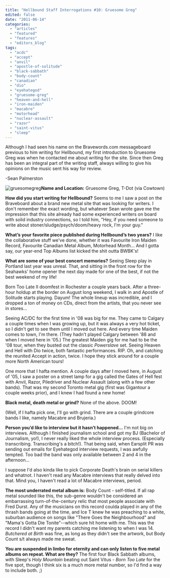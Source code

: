 ```yaml
---
title: "Hellbound Staff Interrogations #10: Gruesome Greg"
edited: false
date: "2011-06-14"
categories:
  - "articles"
  - "featured"
  - "features"
  - "editors_blog"
tags:
  - "acdc"
  - "accept"
  - "anvil"
  - "apostle-of-solitude"
  - "black-sabbath"
  - "body-count"
  - "canadian"
  - "dio"
  - "eyehategod"
  - "gruesome-greg"
  - "heaven-and-hell"
  - "iron-maiden"
  - "macabre"
  - "motorhead"
  - "nuclear-assault"
  - "razor"
  - "saint-vitus"
  - "sleep"
---
```


Although I had seen his name on the Bravewords.com messageboard previous to him writing for Hellbound, my first introduction to Gruesome Greg was when he contacted me about writing for the site. Since then Greg has been an integral part of the writing staff, always willing to give his opinions on the music sent his way for review.

\-Sean Palmerston

![](http://www.hellbound.ca/wp-content/uploads/2011/06/gruesomegreg-290x386.jpg "gruesomegreg")**Name and Location:** Gruesome Greg, T-Dot (via Cowtown)

**How did you start writing for Hellbound?** Seems to me I saw a post on the Braveboard about a brand new metal site that was looking for writers. I don't remember the exact wording, but whatever Sean wrote gave me the impression that this site already had some experienced writers on board with solid industry connections, so I told him, "Hey, if you need someone to write about stoner/sludge/psych/doom/heavy rock, I'm your guy."

**What’s your favorite piece published during Hellbound’s two years?** I like the collaborative stuff we've done, whether it was Favourite Iron Maiden Record, Favourite Canadian Metal Album, Motorhead Month... And I gotta say, our year-end Top Albums list kicked the shit outta BWBK's!

**What are some of your best concert memories?** Seeing Sleep play in Portland last year was unreal. That, and sitting in the front row for the Seahawks' home opener the next day made for one of the best, if not the best weekend of my life!

Born Too Late II doomfest in Rochester a couple years back. After a three-hour holdup at the border on August long weekend, I walk in and Apostle of Solitude starts playing. Dayum! The whole lineup was incredible, and I dropped a ton of money on CDs, direct from the artists, that you never see in stores...

Seeing AC/DC for the first time in '08 was big for me. They came to Calgary a couple times when I was growing up, but it was always a very hot ticket, so I didn't get to see them until I moved out here. And every time Maiden comes to town, I'm there. (They hadn't played Calgary between '88 and when I moved here in '05.) The greatest Maiden gig for me had to be the '08 tour, when they busted out the classic _Powerslave_ set. Seeing Heaven and Hell with Dio twice, both fantastic performances. RIP. Oh, and catching the reunited Accept in action, twice. I hope they stick around for a couple more North American tours!

One more that I hafta mention. A couple days after I moved here, in August of '05, I saw a poster on a street lamp for a gig called the Gates of Hell fest with Anvil, Razor, Piledriver and Nuclear Assault (along with a few other bands). That was my second Toronto metal gig (first was Gigantour a couple weeks prior), and I knew I had found a new home!

**Black metal, death metal or grind?** None of the above. DOOM!

(Well, if I hafta pick one, I'll go with grind. There are a couple grindcore bands I like, namely Macabre and Brujeria.)

**Person you’d like to interview but it hasn’t happened…** I'm not big on interviews. Although I finished journalism school and got my BJ (Bachelor of Journalism, yo!), I never really liked the whole interview process. (Especially transcribing. Transcribing's a bitch!). That being said, when Earsplit PR was sending out emails for Eyehategod interview requests, I was awfully tempted. Too bad the band was only available between 2 and 4 in the afternoon...

I suppose I'd also kinda like to pick Corporate Death's brain on serial killers and whatnot. I haven't read any Macabre interviews that really delved into that. Mind you, I haven't read a lot of Macabre interviews, period.

**The most underrated metal album is:** Body Count - self-titled. If all rap metal sounded like this, the sub-genre wouldn't be considered an embarrassing turn-of-the-century relic that most people associate with Fred Durst. Any of the musicians on this record coulda played in any of the thrash bands going at the time, and Ice T knew he was preaching to a white, suburban audience on songs like "There Goes the Neighbourhood" and "Mama's Gotta Die Tonite"--which sure hit home with me. This was the record I didn't want my parents catching me listening to when I was 14. _Butchered at Birth_ was fine, as long as they didn't see the artwork, but Body Count s/t always made me sweat.

**You are suspended in limbo for eternity and can only listen to five metal albums on repeat. What are they?** The first four Black Sabbath albums, with Sleep's _Holy Mountain_ beating out Saint Vitus _\- Born Too Late_ for the five spot, though I think six is a much more metal number, so I'd find a way to include both. ;)
